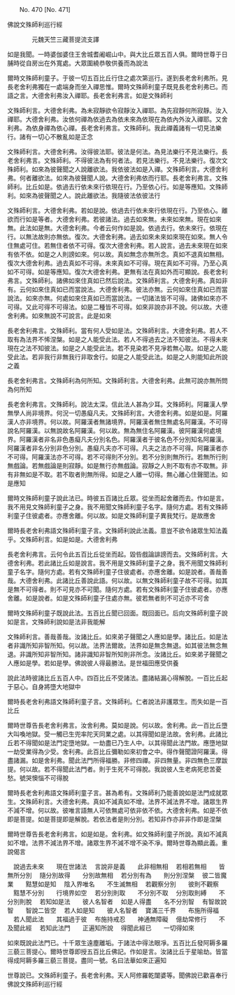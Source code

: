 ﻿　　No. 470 [No. 471]

佛說文殊師利巡行經

　　　　元魏天竺三藏菩提流支譯


如是我聞。一時婆伽婆住王舍城耆阇崛山中。與大比丘眾五百人俱。爾時世尊于日脯時從自房出在外寬處。大眾圍繞恭敬供養而為說法

爾時文殊師利童子。于彼一切五百比丘行住之處次第巡行。遂到長老舍利弗所。見長老舍利弗獨在一處端身而坐入禪思惟。爾時文殊師利童子既見長老舍利弗已。而語之言。大德舍利弗汝入禪耶。長老舍利弗言。如是文殊師利

文殊師利言。大德舍利弗。為未寂靜欲令寂靜汝入禪耶。為先寂靜何所寂靜。汝入禪耶。大德舍利弗。汝依何禪為依過去為依未來為依現在為依內外汝入禪耶。又舍利弗。為依身禪為依心禪。長老舍利弗言。文殊師利。我此禪義諸有一切見法樂行。諸有一切心不散亂如是正念

文殊師利言。大德舍利弗。汝得彼法耶。彼法是何法。為見法樂行不見法樂行。長老舍利弗言。文殊師利。不得彼法為有何者法。若見法樂行。不見法樂行。復次文殊師利。如來為彼聲聞之人說離欲法。我依彼法如是入禪。文殊師利言。大德舍利弗。何者離欲法。如來為彼聲聞人說。大德舍利弗依而行耶。長老舍利弗言。文殊師利。比丘如是。依過去行依未來行依現在行。乃至依心行。如是等應知。文殊師利。如來為彼聲聞之人。說此離欲法。我隨彼法依彼法行

文殊師利言。大德舍利弗。若如是說。依過去行依未來行依現在行。乃至依心。離欲而行如是等者。大德舍利弗。若彼諸法。過去如來無。未來如來無。現在如來無。此法如是無。大德舍利弗。今者云何作如是說。依過去行。依未來行。依現在行。以無法故則亦無依。復次。大德舍利弗。過去如來未來如來現在如來。無人令住無處可住。若無住者依不可得。復次大德舍利弗。若人說言。過去未來現在如來有依不依。如是之人則謗如來。何以故。真如無念亦無所念。真如不退真如無相。復次大德舍利弗。過去真如不可得。未來真如不可得。現在真如不可得。乃至心真如不可得。如是等應知。復次大德舍利弗。更無有法在真如外而可顯說。長老舍利弗言。文殊師利。諸佛如來住真如已然后說法。文殊師利言。大德舍利弗。真如非有。云何如來住真如已而當說法。大德舍利弗。彼法亦無。云何如來住真如已而當說法。如來亦無。何處如來住真如已而當說法。一切諸法皆不可得。諸佛如來亦不可得。又此可得不可得法。如是二種皆不可得。如來非說亦非不說。何以故。大德舍利弗。如來無說不可說言。此是如來

長老舍利弗言。文殊師利。當有何人受如是法。文殊師利言。大德舍利弗。若人不取有為法界不悕涅槃。如是之人能受此法。若人不得過去之法不知彼法。不得未來現在之法不知彼法。如是之人能受此法。若不見染若不見凈若無心取。如是之人能受此法。若非我行非無我行非取舍行。如是之人能受此法。如是之人則能知此所說之義

長老舍利弗言。文殊師利為何所知。文殊師利言。大德舍利弗。此無可說亦無所問為何所知

長老舍利弗言。文殊師利。說法太深。信此法人甚為少耳。文殊師利。阿羅漢人學無學人尚非境界。何況一切愚癡凡夫。文殊師利言。大德舍利弗。如是如是。阿羅漢人亦非境界。何以故。阿羅漢者無諸境界。阿羅漢者無住無處名阿羅漢。不可得說名阿羅漢。以無說故名阿羅漢。何以故。無為無住名阿羅漢。彼阿羅漢何處境界。阿羅漢者非名非色愚癡凡夫分別名色。阿羅漢者于彼名色不分別知名阿羅漢。阿羅漢者非名分別非色分別。愚癡凡夫亦不可得。凡夫之法亦不可得。阿羅漢者亦不可得。阿羅漢法亦不可得。若不可得則不分別。若不分別則無所行。若無所行則無戲論。若無戲論是則寂靜。如是無行亦無戲論。寂靜之人則不取有亦不取無。非有非無如是不取。若不取者則無所得。如是之人離一切得。無心離心住聲聞法。如是應知

爾時文殊師利童子說此法已。時彼五百諸比丘眾。從坐而起舍離而去。作如是言。我不用見文殊師利童子之身。我不用聞文殊師利童子名字。隨何方處。若有文殊師利童子住彼處者。亦應舍離。何以故。如是文殊師利童子異我梵行。是故應舍

爾時長老舍利弗語文殊師利童子言。文殊師利說此法義。意豈不欲令諸眾生知法義乎。文殊師利言。如是如是。大德舍利弗

長老舍利弗言。云何令此五百比丘從坐而起。毀呰戲論誹謗而去。文殊師利言。大德舍利弗。若此諸比丘如是說言。我不用是文殊師利童子之身。我不用聞文殊師利童子名字。隨何方處。若有文殊師利童子住彼處者。亦應舍離。如是說者。善哉善哉。大德舍利弗。此諸比丘善說此語。何以故。以無文殊師利童子故不可得。如其是無不可得者。則不可見亦不可聞。隨何方處。若有文殊師利童子住彼處者。亦應舍離。如是說者。如是文殊師利童子住處亦無。彼若無者則不可近亦不可舍

爾時文殊師利童子既說此法。五百比丘聞已回面。既回面已。后向文殊師利童子說如是言。文殊師利說如是法非我能解

文殊師利言。善哉善哉。汝諸比丘。如來弟子聲聞之人應如是學。諸比丘。如是法者非識所知非智所知。何以故。法界法爾故。法界如是無念無退。如其彼法無念無退。非識所知非智所知。諸非識知非智所知則非所念。汝諸比丘。如來弟子聲聞之人應如是學。若如是學。佛說彼人得最勝法。是世福田應受供養

說此法時彼諸比丘五百人中。四百比丘不受諸法。盡諸結漏心得解脫。一百比丘起于惡心。自身將墮大地獄中

爾時長老舍利弗語文殊師利童子言。文殊師利。仁者說法非護眾生。而失如是一百比丘

爾時世尊告長老舍利弗言。汝舍利弗。莫如是說。何以故。舍利弗。此一百比丘墮大叫喚地獄。受一觸已生兜率陀天同業之處。以其得聞如是法故。舍利弗。此諸比丘若不得聞如是法門定墮地獄。一劫盡已乃生人中。以其得聞此法門故。應墮地獄一劫受業得為少受。舍利弗。此百比丘彌勒如來初會之中。得作聲聞證阿羅漢。得盡諸漏。如是舍利弗。聞此法門所得福勝。非修四禪。非四無量。非四無色三摩跋提。何以故。若不得聞此法門者。則于生死不可得脫。我說彼人生老病死悲苦憂愁。號哭懊惱不可得脫

爾時長老舍利弗語文殊師利童子言。甚為希有。文殊師利乃能善說如是法門成就眾生。文殊師利言。大德舍利弗。真如不減真如不增。法界不減法界不增。諸眾生界不減不增。何以故。彼唯言語無人可依無處可依非依不依。大德舍利弗。如是不依即是菩提。如是菩提即是解脫。若依法者是則分別。若知非作亦非非作即是涅槃

爾時世尊告長老舍利弗言。如是如是。舍利弗。如文殊師利童子所說。真如不減真如不增。法界不減法界不增。諸眾生界不減不增不染不凈。爾時世尊為顯此義。重說偈言

　說過去未來　　現在世諸法
　言說非是義　　此非相無相
　若相若無相　　皆無所分別
　隨分別故得　　分別故無相
　若分別有為　　則分別涅槃
　彼二皆魔業　　黠慧如是知
　陰入界唯名　　不生滅無相
　若觀察分別　　彼則不觀察
　黠慧不分別　　行境界如空
　若分別則取　　不分別不取
　分別取則縛　　不分別則脫
　若知如是法　　彼人名智者
　如是人得盡　　名不分別智
　有智故說智　　智說二皆空
　若人如是知　　彼人名智者
　寶滿三千界　　布施所得福
　若人聞此法　　其福過于彼
　布施持戒忍　　神通無障礙
　億劫常修行　　不及聞此經
　若知此法門　　正遍知所說
　得聞此經已　　一切得如來　

如來既說此法門已。十千眾生遠塵離垢。于諸法中得法眼凈。五百比丘發阿耨多羅三藐三菩提心。爾時世尊即授五百比丘佛記。作如是言。汝諸比丘于星喻劫。皆當得成阿耨多羅三藐三菩提。盡同一號。名曰法華如來正遍知

世尊說已。文殊師利童子。長老舍利弗。天人阿修羅乾闥婆等。聞佛說已歡喜奉行佛說文殊師利巡行經
